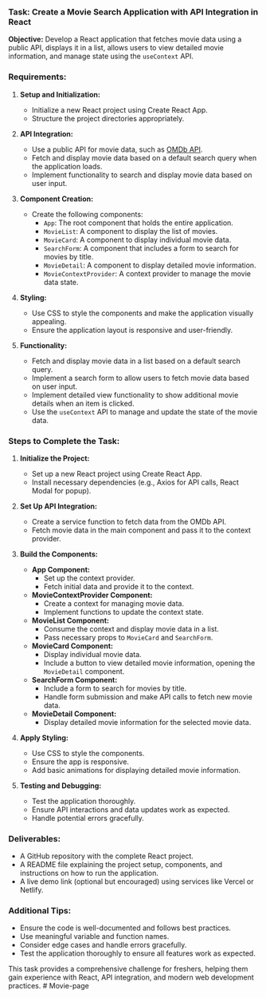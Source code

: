 ### Task: Create a Movie Search Application with API Integration in React

**Objective:**
Develop a React application that fetches movie data using a public API, displays it in a list, allows users to view detailed movie information, and manage state using the `useContext` API.

### Requirements:

1. **Setup and Initialization:**

   - Initialize a new React project using Create React App.
   - Structure the project directories appropriately.

2. **API Integration:**

   - Use a public API for movie data, such as [OMDb API](http://www.omdbapi.com/).
   - Fetch and display movie data based on a default search query when the application loads.
   - Implement functionality to search and display movie data based on user input.

3. **Component Creation:**

   - Create the following components:
     - `App`: The root component that holds the entire application.
     - `MovieList`: A component to display the list of movies.
     - `MovieCard`: A component to display individual movie data.
     - `SearchForm`: A component that includes a form to search for movies by title.
     - `MovieDetail`: A component to display detailed movie information.
     - `MovieContextProvider`: A context provider to manage the movie data state.

4. **Styling:**

   - Use CSS to style the components and make the application visually appealing.
   - Ensure the application layout is responsive and user-friendly.

5. **Functionality:**
   - Fetch and display movie data in a list based on a default search query.
   - Implement a search form to allow users to fetch movie data based on user input.
   - Implement detailed view functionality to show additional movie details when an item is clicked.
   - Use the `useContext` API to manage and update the state of the movie data.

### Steps to Complete the Task:

1. **Initialize the Project:**

   - Set up a new React project using Create React App.
   - Install necessary dependencies (e.g., Axios for API calls, React Modal for popup).

2. **Set Up API Integration:**

   - Create a service function to fetch data from the OMDb API.
   - Fetch movie data in the main component and pass it to the context provider.

3. **Build the Components:**

   - **App Component:**
     - Set up the context provider.
     - Fetch initial data and provide it to the context.
   - **MovieContextProvider Component:**
     - Create a context for managing movie data.
     - Implement functions to update the context state.
   - **MovieList Component:**
     - Consume the context and display movie data in a list.
     - Pass necessary props to `MovieCard` and `SearchForm`.
   - **MovieCard Component:**
     - Display individual movie data.
     - Include a button to view detailed movie information, opening the `MovieDetail` component.
   - **SearchForm Component:**
     - Include a form to search for movies by title.
     - Handle form submission and make API calls to fetch new movie data.
   - **MovieDetail Component:**
     - Display detailed movie information for the selected movie data.

4. **Apply Styling:**

   - Use CSS to style the components.
   - Ensure the app is responsive.
   - Add basic animations for displaying detailed movie information.

5. **Testing and Debugging:**
   - Test the application thoroughly.
   - Ensure API interactions and data updates work as expected.
   - Handle potential errors gracefully.

### Deliverables:

- A GitHub repository with the complete React project.
- A README file explaining the project setup, components, and instructions on how to run the application.
- A live demo link (optional but encouraged) using services like Vercel or Netlify.

### Additional Tips:

- Ensure the code is well-documented and follows best practices.
- Use meaningful variable and function names.
- Consider edge cases and handle errors gracefully.
- Test the application thoroughly to ensure all features work as expected.

This task provides a comprehensive challenge for freshers, helping them gain experience with React, API integration, and modern web development practices.
#   M o v i e - p a g e  
 